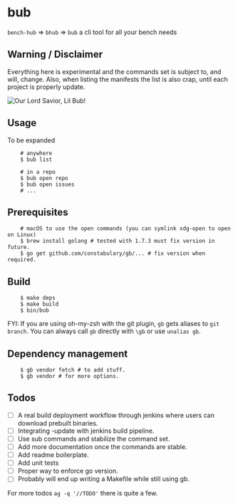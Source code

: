 # bub

`bench-hub` ⇒ `bhub` ⇒ `bub` a cli tool for all your bench needs

## Warning / Disclaimer

Everything here is experimental and the commands set is subject to, and will,
change. Also, when listing the manifests the list is also crap, until each
project is properly update.

![Our Lord Savior, Lil Bub!](https://upload.wikimedia.org/wikipedia/commons/thumb/3/3f/Lil_Bub_2013_%28crop_for_thumb%29.jpg/440px-Lil_Bub_2013_%28crop_for_thumb%29.jpg)

## Usage

To be expanded

        # anywhere
        $ bub list

        # in a repo
        $ bub open repo
        $ bub open issues
        # ...

## Prerequisites

        # macOS to use the open commands (you can symlink xdg-open to open on Linux)
        $ brew install golang # tested with 1.7.3 must fix version in future.
        $ go get github.com/constabulary/gb/... # fix version when required.

## Build

        $ make deps
        $ make build
        $ bin/bub

FYI: If you are using oh-my-zsh with the git plugin, `gb` gets aliases to `git branch`. You
can always call `gb` directly with `\gb` or use `unalias gb`.

## Dependency management

        $ gb vendor fetch # to add stuff.
        $ gb vendor # for more options.

## Todos

- [ ] A real build deployment workflow through jenkins where users can download
  prebuilt binaries.
- [ ] Integrating -update with jenkins build pipeline.
- [ ] Use sub commands and stabilize the command set.
- [ ] Add more documentation once the commands are stable.
- [ ] Add readme boilerplate.
- [ ] Add unit tests
- [ ] Proper way to enforce go version.
- [ ] Probably will end up writing a Makefile while still using gb.

For more todos `ag -q '//TODO'` there is quite a few.
